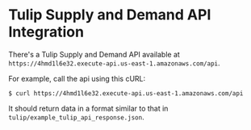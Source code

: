 # Tulip Supply and Demand API Integration

There's a Tulip Supply and Demand API available at `https://4hmd1l6e32.execute-api.us-east-1.amazonaws.com/api`.

For example, call the api using this cURL:
```
$ curl https://4hmd1l6e32.execute-api.us-east-1.amazonaws.com/api
```

It should return data in a format similar to that in `tulip/example_tulip_api_response.json`.
